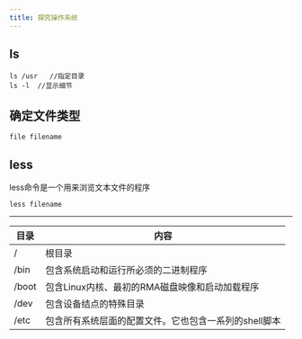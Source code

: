 ```yaml
---
title: 探究操作系统
---
```


## ls
```
ls /usr   //指定目录
ls -l  //显示细节
```
## 确定文件类型
```
file filename
```
## less
less命令是一个用来浏览文本文件的程序
```
less filename
```


*****


| 目录    |  内容   |
| --- | --- |
| /    |   根目录  |
|  /bin   |  包含系统启动和运行所必须的二进制程序   |
|  /boot   |  包含Linux内核、最初的RMA磁盘映像和启动加载程序   |
| /dev    | 包含设备结点的特殊目录    |
| /etc    | 包含所有系统层面的配置文件。它也包含一系列的shell脚本    |
